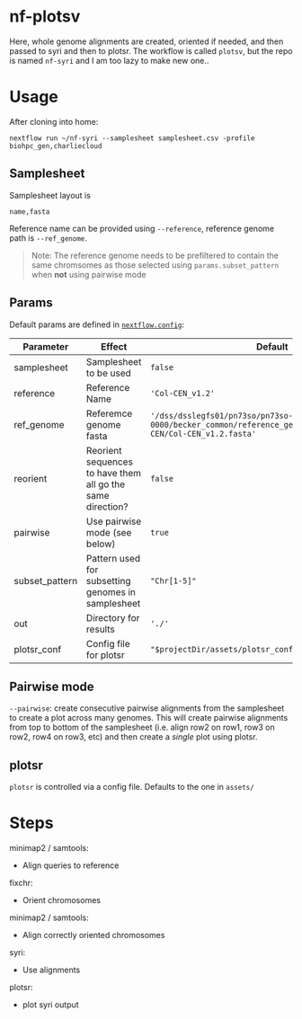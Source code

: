 # nf-plotsv

Here, whole genome alignments are created, oriented if needed, and then passed to syri and then to plotsr. The workflow is called `plotsv`, but the repo is named `nf-syri` and I am too lazy to make new one..

# Usage

After cloning into home:

`nextflow run ~/nf-syri --samplesheet samplesheet.csv -profile biohpc_gen,charliecloud`

## Samplesheet

Samplesheet layout is 

```
name,fasta
```

Reference name can be provided using `--reference`, reference genome path is `--ref_genome`.
> Note: The reference genome needs to be prefiltered to contain the same chromsomes as those selected using `params.subset_pattern` when **not** using pairwise mode

## Params

Default params are defined in [`nextflow.config`](nextflow.config):

| Parameter | Effect | Default |
|  ---  |  ---   |   ---   |
| samplesheet | Samplesheet to be used | `false` |
| reference  | Reference Name | `'Col-CEN_v1.2'` |
| ref_genome | Referemce genome fasta | `'/dss/dsslegfs01/pn73so/pn73so-dss-0000/becker_common/reference_genomes/Arabidopsis/Col-CEN/Col-CEN_v1.2.fasta'` |
| reorient | Reorient sequences to have them all go the same direction? | `false` |
| pairwise | Use pairwise mode (see below) | `true` |
| subset_pattern | Pattern used for subsetting genomes in samplesheet | `"Chr[1-5]"` |
| out | Directory for results | `'./'` |
| plotsr_conf | Config file for plotsr | `"$projectDir/assets/plotsr_config.conf"` |


## Pairwise mode

`--pairwise`: create consecutive pairwise alignments from the samplesheet to create a plot across many genomes.
This will create pairwise alignments from top to bottom of the samplesheet (i.e. align row2 on row1, row3 on row2, row4 on row3, etc) and then create a _single_ plot using plotsr.

## plotsr

`plotsr` is controlled via a config file. Defaults to the one in `assets/`

# Steps

minimap2 / samtools:
 -  Align queries to reference

fixchr:
 - Orient chromosomes

minimap2 / samtools:
 - Align correctly oriented chromosomes

syri:
 - Use alignments

plotsr:
 - plot syri output